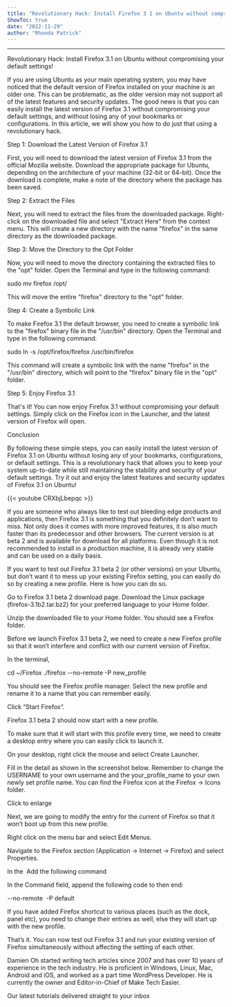 ```yaml
---
title: "Revolutionary Hack: Install Firefox 3 1 on Ubuntu without compromising your default settings!"
ShowToc: true 
date: "2022-11-29"
author: "Rhonda Patrick"
---
```

*****
Revolutionary Hack: Install Firefox 3.1 on Ubuntu without compromising your default settings!

If you are using Ubuntu as your main operating system, you may have noticed that the default version of Firefox installed on your machine is an older one. This can be problematic, as the older version may not support all of the latest features and security updates. The good news is that you can easily install the latest version of Firefox 3.1 without compromising your default settings, and without losing any of your bookmarks or configurations. In this article, we will show you how to do just that using a revolutionary hack.

Step 1: Download the Latest Version of Firefox 3.1

First, you will need to download the latest version of Firefox 3.1 from the official Mozilla website. Download the appropriate package for Ubuntu, depending on the architecture of your machine (32-bit or 64-bit). Once the download is complete, make a note of the directory where the package has been saved.

Step 2: Extract the Files

Next, you will need to extract the files from the downloaded package. Right-click on the downloaded file and select "Extract Here" from the context menu. This will create a new directory with the name "firefox" in the same directory as the downloaded package.

Step 3: Move the Directory to the Opt Folder

Now, you will need to move the directory containing the extracted files to the "opt" folder. Open the Terminal and type in the following command:

sudo mv firefox /opt/

This will move the entire "firefox" directory to the "opt" folder.

Step 4: Create a Symbolic Link

To make Firefox 3.1 the default browser, you need to create a symbolic link to the "firefox" binary file in the "/usr/bin" directory. Open the Terminal and type in the following command:

sudo ln -s /opt/firefox/firefox /usr/bin/firefox

This command will create a symbolic link with the name "firefox" in the "/usr/bin" directory, which will point to the "firefox" binary file in the "opt" folder.

Step 5: Enjoy Firefox 3.1

That's it! You can now enjoy Firefox 3.1 without compromising your default settings. Simply click on the Firefox icon in the Launcher, and the latest version of Firefox will open.

Conclusion

By following these simple steps, you can easily install the latest version of Firefox 3.1 on Ubuntu without losing any of your bookmarks, configurations, or default settings. This is a revolutionary hack that allows you to keep your system up-to-date while still maintaining the stability and security of your default settings. Try it out and enjoy the latest features and security updates of Firefox 3.1 on Ubuntu!

{{< youtube CRXbjLbepqc >}} 



 If you are someone who always like to test out bleeding edge products and applications, then Firefox 3.1 is something that you definitely don’t want to miss. Not only does it comes with more improved features, it is also much faster than its predecessor and other browsers. The current version is at beta 2 and is available for download for all platforms. Even though it is not recommended to install in a production machine, it is already very stable and can be used on a daily basis.
 
If you want to test out Firefox 3.1 beta 2 (or other versions) on your Ubuntu, but don’t want it to mess up your existing Firefox setting, you can easily do so by creating a new profile. Here is how you can do so.
 

 
Go to Firefox 3.1 beta 2 download page. Download the Linux package (firefox-3.1b2.tar.bz2) for your preferred language to your Home folder.
 
Unzip the downloaded file to your Home folder. You should see a Firefox folder.
 
Before we launch Firefox 3.1 beta 2, we need to create a new Firefox profile so that it won’t interfere and conflict with our current version of Firefox.
 
In the terminal,
 
cd ~/Firefox
./firefox --no-remote -P new_profile
 
You should see the Firefox profile manager. Select the new profile and rename it to a name that you can remember easily.
 
Click “Start Firefox“.
 
Firefox 3.1 beta 2 should now start with a new profile.
 
To make sure that it will start with this profile every time, we need to create a desktop entry where you can easily click to launch it.
 
On your desktop, right click the mouse and select Create Launcher.
 
Fill in the detail as shown in the screenshot below. Remember to change the USERNAME to your own username and the your_profile_name to your own newly set profile name. You can find the Firefox icon at the Firefox -> Icons folder.
 

Click to enlarge
 
Next, we are going to modify the entry for the current of Firefox so that it won’t boot up from this new profile.
 
Right click on the menu bar and select Edit Menus.
 
Navigate to the Firefox section (Application -> Internet -> Firefox) and select Properties.
 
In the  Add the following command
 
In the Command field, append the following code to then end:
 
--no-remote  -P default
 
If you have added Firefox shortcut to various places (such as the dock, panel etc), you need to change their entries as well, else they will start up with the new profile.
 
That’s it. You can now test out Firefox 3.1 and run your existing version of Firefox simultaneously without affecting the setting of each other.
 
Damien Oh started writing tech articles since 2007 and has over 10 years of experience in the tech industry. He is proficient in Windows, Linux, Mac, Android and iOS, and worked as a part time WordPress Developer. He is currently the owner and Editor-in-Chief of Make Tech Easier.
 
Our latest tutorials delivered straight to your inbox





